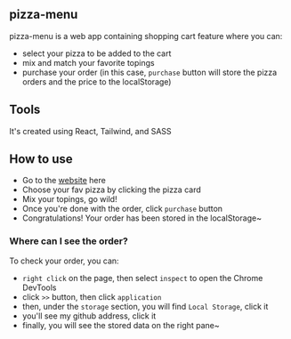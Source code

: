 ## pizza-menu
pizza-menu is a web app containing shopping cart feature where you can:
- select your pizza to be added to the cart
- mix and match your favorite topings
- purchase your order (in this case, `purchase` button will store the pizza orders and the price to the localStorage)

## Tools
It's created using React, Tailwind, and SASS

## How to use
- Go to the [website](https://izamghali.github.io/pizza-menu/) here
- Choose your fav pizza by clicking the pizza card
- Mix your topings, go wild!
- Once you're done with the order, click `purchase` button
- Congratulations! Your order has been stored in the localStorage~

### Where can I see the order?
To check your order, you can: 
- `right click` on the page, then select `inspect` to open the Chrome DevTools
- click `>>` button, then click `application`
- then, under the `storage` section, you will find `Local Storage`, click it
- you'll see my github address, click it
- finally, you will see the stored data on the right pane~

